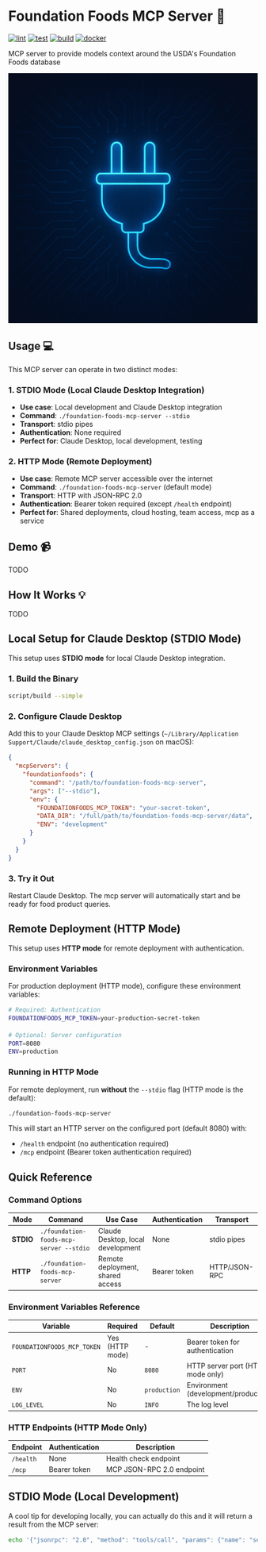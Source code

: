 # Foundation Foods MCP Server 🔌

[![lint](https://github.com/noot-app/foundation-foods-mcp-server/actions/workflows/lint.yml/badge.svg)](https://github.com/noot-app/foundation-foods-mcp-server/actions/workflows/lint.yml)
[![test](https://github.com/noot-app/foundation-foods-mcp-server/actions/workflows/test.yml/badge.svg)](https://github.com/noot-app/foundation-foods-mcp-server/actions/workflows/test.yml)
[![build](https://github.com/noot-app/foundation-foods-mcp-server/actions/workflows/build.yml/badge.svg)](https://github.com/noot-app/foundation-foods-mcp-server/actions/workflows/build.yml)
[![docker](https://github.com/noot-app/foundation-foods-mcp-server/actions/workflows/docker.yml/badge.svg)](https://github.com/noot-app/foundation-foods-mcp-server/actions/workflows/docker.yml)

MCP server to provide models context around the USDA's Foundation Foods database

![logo](./docs/assets/logo.png)

## Usage 💻

This MCP server can operate in two distinct modes:

### 1. **STDIO Mode** (Local Claude Desktop Integration)

- **Use case**: Local development and Claude Desktop integration
- **Command**: `./foundation-foods-mcp-server --stdio`
- **Transport**: stdio pipes
- **Authentication**: None required
- **Perfect for**: Claude Desktop, local development, testing

### 2. **HTTP Mode** (Remote Deployment)

- **Use case**: Remote MCP server accessible over the internet
- **Command**: `./foundation-foods-mcp-server` (default mode)
- **Transport**: HTTP with JSON-RPC 2.0
- **Authentication**: Bearer token required (except `/health` endpoint)
- **Perfect for**: Shared deployments, cloud hosting, team access, mcp as a service

## Demo 📹

TODO

## How It Works 💡

TODO

## Local Setup for Claude Desktop (STDIO Mode)

This setup uses **STDIO mode** for local Claude Desktop integration.

### 1. Build the Binary

```bash
script/build --simple
```

### 2. Configure Claude Desktop

Add this to your Claude Desktop MCP settings (`~/Library/Application Support/Claude/claude_desktop_config.json` on macOS):

```json
{
  "mcpServers": {
    "foundationfoods": {
      "command": "/path/to/foundation-foods-mcp-server",
      "args": ["--stdio"],
      "env": {
        "FOUNDATIONFOODS_MCP_TOKEN": "your-secret-token",
        "DATA_DIR": "/full/path/to/foundation-foods-mcp-server/data",
        "ENV": "development"
      }
    }
  }
}
```

### 3. Try it Out

Restart Claude Desktop. The mcp server will automatically start and be ready for food product queries.

## Remote Deployment (HTTP Mode)

This setup uses **HTTP mode** for remote deployment with authentication.

### Environment Variables

For production deployment (HTTP mode), configure these environment variables:

```bash
# Required: Authentication
FOUNDATIONFOODS_MCP_TOKEN=your-production-secret-token

# Optional: Server configuration  
PORT=8080
ENV=production
```

### Running in HTTP Mode

For remote deployment, run **without** the `--stdio` flag (HTTP mode is the default):

```bash
./foundation-foods-mcp-server
```

This will start an HTTP server on the configured port (default 8080) with:

- `/health` endpoint (no authentication required)
- `/mcp` endpoint (Bearer token authentication required)

## Quick Reference

### Command Options

| Mode | Command | Use Case | Authentication | Transport |
|------|---------|----------|----------------|-----------|
| **STDIO** | `./foundation-foods-mcp-server --stdio` | Claude Desktop, local development | None | stdio pipes |
| **HTTP** | `./foundation-foods-mcp-server` | Remote deployment, shared access | Bearer token | HTTP/JSON-RPC |

### Environment Variables Reference

| Variable | Required | Default | Description |
|----------|----------|---------|-------------|
| `FOUNDATIONFOODS_MCP_TOKEN` | Yes (HTTP mode) | - | Bearer token for authentication |
| `PORT` | No | `8080` | HTTP server port (HTTP mode only) |
| `ENV` | No | `production` | Environment (development/production) |
| `LOG_LEVEL` | No | `INFO` | The log level |

### HTTP Endpoints (HTTP Mode Only)

| Endpoint | Authentication | Description |
|----------|----------------|-------------|
| `/health` | None | Health check endpoint |
| `/mcp` | Bearer token | MCP JSON-RPC 2.0 endpoint |

## STDIO Mode (Local Development)

A cool tip for developing locally, you can actually do this and it will return a result from the MCP server:

```bash
echo '{"jsonrpc": "2.0", "method": "tools/call", "params": {"name": "search_foundation_foods_and_return_nutrients", "arguments": {"name": "milk", "limit": 2}}, "id": 1}' | go run ./cmd/foundation-foods-mcp-server --stdio
```
